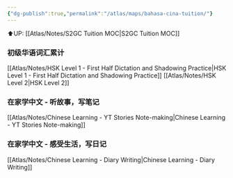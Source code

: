 ```yaml
---
{"dg-publish":true,"permalink":"/atlas/maps/bahasa-cina-tuition/"}
---
```


⬆️UP: [[Atlas/Notes/S2GC Tuition MOC\|S2GC Tuition MOC]]

### 初级华语词汇累计
[[Atlas/Notes/HSK Level 1 - First Half Dictation and Shadowing Practice\|HSK Level 1 - First Half Dictation and Shadowing Practice]]
[[Atlas/Notes/HSK Level 2\|HSK Level 2]]
### 在家学中文 - 听故事，写笔记
[[Atlas/Notes/Chinese Learning - YT Stories Note-making\|Chinese Learning - YT Stories Note-making]]

### 在家学中文 - 感受生活，写日记
[[Atlas/Notes/Chinese Learning - Diary Writing\|Chinese Learning - Diary Writing]]